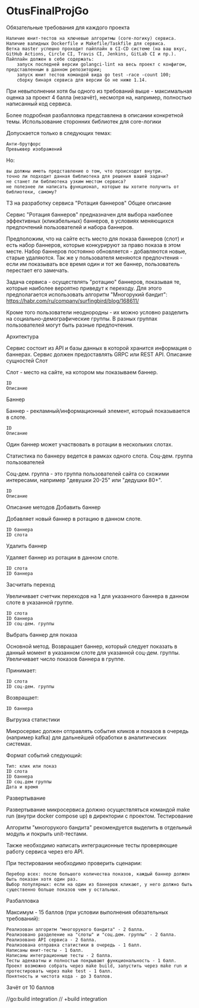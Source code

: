 # OtusFinalProjGo

Обязательные требования для каждого проекта

    Наличие юнит-тестов на ключевые алгоритмы (core-логику) сервиса.
    Наличие валидных Dockerfile и Makefile/Taskfile для сервиса.
    Ветка master успешно проходит пайплайн в CI-CD системе (на ваш вкус, GitHub Actions, Circle CI, Travis CI, Jenkins, GitLab CI и пр.). Пайплайн должен в себе содержать:
        запуск последней версии golangci-lint на весь проект с конфигом, представленным в данном репозитории;
        запуск юнит тестов командой вида go test -race -count 100;
        сборку бинаря сервиса для версии Go не ниже 1.14.

При невыполнении хотя бы одного из требований выше - максимальная оценка за проект 4 балла (незачёт), несмотря на, например, полностью написанный код сервиса.

Более подробная разбалловка представлена в описании конкретной темы.
Использование сторонних библиотек для core-логики

Допускается только в следующих темах:

    Анти-брутфорс
    Превьювер изображений

Но:

    вы должны иметь представление о том, что происходит внутри.
    точно ли подходит данная библиотека для решения вашей задачи?
    не станет ли библиотека узким местом сервиса?
    не полезнее ли написать функционал, которые вы хотите получить от библиотеки, самому?



ТЗ на разработку сервиса "Ротация баннеров"
Общее описание

Сервис "Ротация баннеров" предназначен для выбора наиболее эффективных (кликабельных) баннеров, в условиях меняющихся предпочтений пользователей и набора баннеров.

Предположим, что на сайте есть место для показа баннеров (слот) и есть набор баннеров, которые конкурируют за право показа в этом месте. Набор баннеров постоянно обновляется - добавляются новые, старые удаляются. Так же у пользователя меняются предпочтения - если им показывать все время один и тот же баннер, пользователь перестает его замечать.

Задача сервиса - осуществлять "ротацию" баннеров, показывая те, которые наиболее вероятно приведут к переходу. Для этого предполагается использовать алгоритм "Многорукий бандит": https://habr.com/ru/company/surfingbird/blog/168611/

Кроме того пользователи неоднородны - их можно условно разделить на социально-демографические группы. В разных группах пользователей могут быть разные предпочтения.

Архитектура

Сервис состоит из API и базы данных в которой хранится информация о баннерах. Сервис должен предоставлять GRPC или REST API.
Описание сущностей
Слот

Слот - место на сайте, на котором мы показываем баннер.

    ID
    Описание

Баннер

Баннер - рекламный/информационный элемент, который показывается в слоте.

    ID
    Описание

Один баннер может участвовать в ротации в нескольких слотах.

Статистика по баннеру ведется в рамках одного слота.
Соц-дем. группа пользователей

Соц-дем. группа - это группа пользователей сайта со схожими интересами, например "девушки 20-25" или "дедушки 80+".

    ID
    Описание

Описание методов
Добавить баннер

Добавляет новый баннер в ротацию в данном слоте.

    ID баннера
    ID слота

Удалить баннер

Удаляет баннер из ротации в данном слоте.

    ID слота
    ID баннера

Засчитать переход

Увеличивает счетчик переходов на 1 для указанного баннера в данном слоте в указанной группе.

    ID слота
    ID баннера
    ID соц-дем. группы

Выбрать баннер для показа

Основной метод. Возвращает баннер, который следует показать в данный момент в указанном слоте для указанной соц-дем. группы. Увеличивает число показов баннера в группе.

Принимает:

    ID слота
    ID соц-дем. группы

Возвращает:

    ID баннера

Выгрузка статистики

Микросервис должен отправлять события кликов и показов в очередь (например kafka) для дальнейшей обработки в аналитических системах.

Формат событий следующий:

    Тип: клик или показ
    ID слота
    ID баннера
    ID соц.дем группы
    Дата и время

Развертывание

Развертывание микросервиса должно осуществляться командой make run (внутри docker compose up) в директории с проектом.
Тестирование

Алгоритм "многорукого бандита" рекомендуется выделить в отдельный модуль и покрыть unit-тестами.

Также необходимо написать интеграционные тесты проверяющие работу сервиса через его API.

При тестировании необходимо проверить сценарии:

    Перебор всех: после большого количества показов, каждый баннер должен быть показан хотя один раз.
    Выбор популярных: если на один из баннеров кликают, у него должно быть существенно больше показов чем у остальных.

Разбалловка

Максимум - 15 баллов (при условии выполнения обязательных требований):

    Реализован алгоритм "многорукого бандита" - 2 балла.
    Реализовано разделение на "слоты" и "соц.дем. группы" - 2 балла.
    Реализовано API сервиса - 2 балла.
    Реализована отправка статистики в очередь - 1 балл.
    Написаны юнит-тесты - 1 балл.
    Написаны интеграционные тесты - 2 балла.
    Тесты адекватны и полностью покрывают функциональность - 1 балл.
    Проект возможно собрать через make build, запустить через make run и протестировать через make test - 1 балл.
    Понятность и чистота кода - до 3 баллов.

Зачёт от 10 баллов


//go:build integration
// +build integration